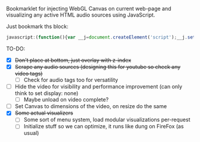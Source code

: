 Bookmarklet for injecting WebGL Canvas on current web-page and visualizing any active HTML audio sources using JavaScript.

Just bookmark ths block:

```js
javascript:(function(){var __j=document.createElement('script');__j.setAttribute('src','//rawgithub.com/bartlettmic/audio-visualizer-bookmarklet/master/index.js');document.body.appendChild(__j);}());
```

TO-DO:
* [x] ~~Don't place at bottom, just overlay with z-index~~
* [x] ~~Scrape any audio sources (designing this for youtube so check any video tags)~~
    * [ ] Check for audio tags too for versatility
* [ ] Hide the video for visibility and performance improvement (can only think to set display: none)
    * [ ] Maybe unload on video complete?
* [ ] Set Canvas to dimensions of the video, on resize do the same
* [x] ~~Some actual visualizers~~
    * [ ] Some sort of menu system, load modular visualizations per-request
    * [ ] Initialize stuff so we can optimize, it runs like dung on FireFox (as usual)